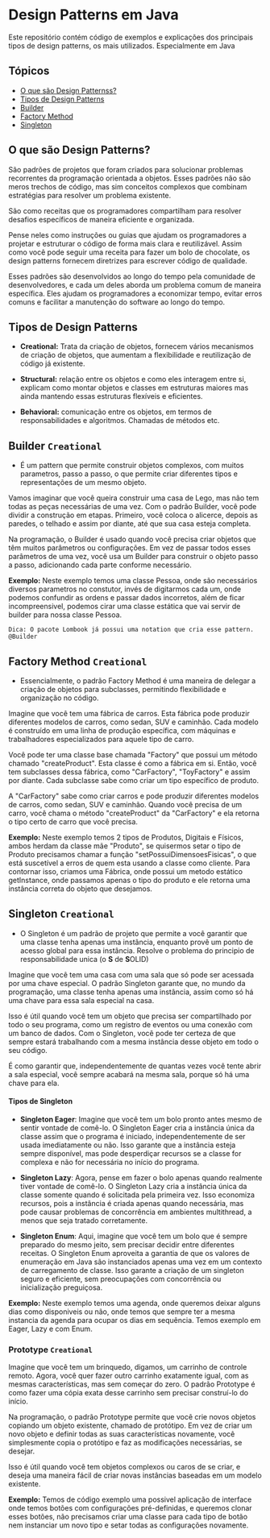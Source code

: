 
# Design Patterns em Java

Este repositório contém código de exemplos e explicações dos principais tipos de design patterns, os mais utilizados. Especialmente em Java




## Tópicos

- [O que são Design Patternss?](https://awesomeopensource.com/project/elangosundar/awesome-README-templates)
- [Tipos de Design Patterns](https://github.com/matiassingers/awesome-readme)
- [Builder](https://bulldogjob.com/news/449-how-to-write-a-good-readme-for-your-github-project)
- [Factory Method](https://bulldogjob.com/news/449-how-to-write-a-good-readme-for-your-github-project)
- [Singleton](https://bulldogjob.com/news/449-how-to-write-a-good-readme-for-your-github-project)


## O que são Design Patterns?

São padrões de projetos que foram criados para solucionar problemas recorrentes da programação orientada a objetos. Esses padrões não são meros trechos de código, mas sim conceitos complexos que combinam estratégias para resolver um problema
existente.

São como receitas que os programadores compartilham para resolver desafios específicos de maneira eficiente e organizada.

Pense neles como instruções ou guias que ajudam os programadores a projetar e estruturar o código de forma mais clara e reutilizável. Assim como você pode seguir uma receita para fazer um bolo de chocolate, os design patterns fornecem diretrizes para escrever código de qualidade.

Esses padrões são desenvolvidos ao longo do tempo pela comunidade de desenvolvedores, e cada um deles aborda um problema comum de maneira específica. Eles ajudam os programadores a economizar tempo, evitar erros comuns e facilitar a manutenção do software ao longo do tempo.

## Tipos de Design Patterns

- **Creational:** Trata da criação de objetos, fornecem vários mecanismos de criação de objetos, que aumentam a flexibilidade e reutilização de código já existente.

- **Structural:** relação entre os objetos e como eles interagem entre si, explicam como montar objetos e classes em estruturas maiores mas ainda mantendo essas estruturas flexíveis e eficientes.

- **Behavioral:** comunicação entre os objetos, em termos de responsabilidades e algoritmos. Chamadas de métodos etc.

## Builder `Creational`

- É um pattern que permite construir objetos complexos, com muitos parametros, passo a passo, o que permite criar diferentes tipos e representações de um mesmo objeto.

Vamos imaginar que você queira construir uma casa de Lego, mas não tem todas as peças necessárias de uma vez. Com o padrão Builder, você pode dividir a construção em etapas. Primeiro, você coloca o alicerce, depois as paredes, o telhado e assim por diante, até que sua casa esteja completa.

Na programação, o Builder é usado quando você precisa criar objetos que têm muitos parâmetros ou configurações. Em vez de passar todos esses parâmetros de uma vez, você usa um Builder para construir o objeto passo a passo, adicionando cada parte conforme necessário.

**Exemplo:** Neste exemplo temos uma classe Pessoa, onde são necessários diversos parametros no constutor, invés de digitarmos cada um, onde podemos confundir as ordens e passar dados incorretos, além de ficar incompreensivel, podemos cirar uma classe estática que vai servir de builder para nossa classe Pessoa.

``Dica: O pacote Lombook já possui uma notation que cria esse pattern. @Builder``

## Factory Method `Creational`

- Essencialmente, o padrão Factory Method é uma maneira de delegar a criação de objetos para subclasses, permitindo flexibilidade e organização no código.

Imagine que você tem uma fábrica de carros. Esta fábrica pode produzir diferentes modelos de carros, como sedan, SUV e caminhão. Cada modelo é construído em uma linha de produção específica, com máquinas e trabalhadores especializados para aquele tipo de carro.

Você pode ter uma classe base chamada "Factory" que possui um método chamado "createProduct". Esta classe é como a fábrica em si. Então, você tem subclasses dessa fábrica, como "CarFactory", "ToyFactory" e assim por diante. Cada subclasse sabe como criar um tipo específico de produto.

A "CarFactory" sabe como criar carros e pode produzir diferentes modelos de carros, como sedan, SUV e caminhão. Quando você precisa de um carro, você chama o método "createProduct" da "CarFactory" e ela retorna o tipo certo de carro que você precisa.

**Exemplo:** Neste exemplo temos 2 tipos de Produtos, Digitais e Físicos, ambos herdam da classe mãe "Produto", se quisermos setar o tipo de Produto precisamos chamar a função "setPossuiDimensoesFisicas", o que está suscetível a erros de quem esta usando a classe como cliente. Para contornar isso, criamos uma Fábrica, onde possui um metodo estático getInstance, onde passamos apenas o tipo do produto e ele retorna uma instância correta do objeto que desejamos.

## Singleton `Creational`

- O Singleton é um padrão de projeto que permite a você garantir que uma classe tenha apenas uma instância, enquanto provê um ponto de acesso global para essa instância. Resolve o problema do principio de responsabilidade unica (o **S** de **S**OLID)

Imagine que você tem uma casa com uma sala que só pode ser acessada por uma chave especial. O padrão Singleton garante que, no mundo da programação, uma classe tenha apenas uma instância, assim como só há uma chave para essa sala especial na casa.

Isso é útil quando você tem um objeto que precisa ser compartilhado por todo o seu programa, como um registro de eventos ou uma conexão com um banco de dados. Com o Singleton, você pode ter certeza de que sempre estará trabalhando com a mesma instância desse objeto em todo o seu código.

É como garantir que, independentemente de quantas vezes você tente abrir a sala especial, você sempre acabará na mesma sala, porque só há uma chave para ela.

#### Tipos de Singleton

- **Singleton Eager**: Imagine que você tem um bolo pronto antes mesmo de sentir vontade de comê-lo. O Singleton Eager cria a instância única da classe assim que o programa é iniciado, independentemente de ser usada imediatamente ou não. Isso garante que a instância esteja sempre disponível, mas pode desperdiçar recursos se a classe for complexa e não for necessária no início do programa.

- **Singleton Lazy**: Agora, pense em fazer o bolo apenas quando realmente tiver vontade de comê-lo. O Singleton Lazy cria a instância única da classe somente quando é solicitada pela primeira vez. Isso economiza recursos, pois a instância é criada apenas quando necessária, mas pode causar problemas de concorrência em ambientes multithread, a menos que seja tratado corretamente.

- **Singleton Enum**: Aqui, imagine que você tem um bolo que é sempre preparado do mesmo jeito, sem precisar decidir entre diferentes receitas. O Singleton Enum aproveita a garantia de que os valores de enumeração em Java são instanciados apenas uma vez em um contexto de carregamento de classe. Isso garante a criação de um singleton seguro e eficiente, sem preocupações com concorrência ou inicialização preguiçosa.

**Exemplo:** Neste exemplo temos uma agenda, onde queremos deixar alguns dias como disponiveis ou não, onde temos que sempre ter a mesma instancia da agenda para ocupar os dias em sequência. Temos exemplo em Eager, Lazy e com Enum. 

### Prototype `Creational`

Imagine que você tem um brinquedo, digamos, um carrinho de controle remoto. Agora, você quer fazer outro carrinho exatamente igual, com as mesmas características, mas sem começar do zero. O padrão Prototype é como fazer uma cópia exata desse carrinho sem precisar construí-lo do início.

Na programação, o padrão Prototype permite que você crie novos objetos copiando um objeto existente, chamado de protótipo. Em vez de criar um novo objeto e definir todas as suas características novamente, você simplesmente copia o protótipo e faz as modificações necessárias, se desejar.

Isso é útil quando você tem objetos complexos ou caros de se criar, e deseja uma maneira fácil de criar novas instâncias baseadas em um modelo existente.

**Exemplo:** Temos de código exemplo uma possivel aplicação de interface onde temos botões com configurações pré-definidas, e queremos clonar esses botões, não precisamos criar uma classe para cada tipo de botão nem instanciar um novo tipo e setar todas as configurações novamente.